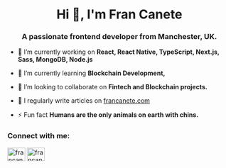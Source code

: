 <h1 align="center">Hi 👋, I'm Fran Canete</h1>
<h3 align="center">A passionate frontend developer from Manchester, UK.</h3>

- 🔭 I’m currently working on **React, React Native, TypeScript, Next.js, Sass, MongoDB, Node.js**

- 🌱 I’m currently learning **Blockchain Development,**

- 👯 I’m looking to collaborate on **Fintech and Blockchain projects.**

- 📝 I regularly write articles on [francanete.com](https://francanete.com)

- ⚡ Fun fact **Humans are the only animals on earth with chins.**

<h3 align="left">Connect with me:</h3>
<p align="left">
<a href="https://twitter.com/francanetecom" target="blank"><img align="center" src="https://raw.githubusercontent.com/rahuldkjain/github-profile-readme-generator/master/src/images/icons/Social/twitter.svg" alt="francanetecom" height="30" width="40" /></a>
<a href="https://linkedin.com/in/francanete" target="blank"><img align="center" src="https://raw.githubusercontent.com/rahuldkjain/github-profile-readme-generator/master/src/images/icons/Social/linked-in-alt.svg" alt="francanete" height="30" width="40" /></a>
</p>
